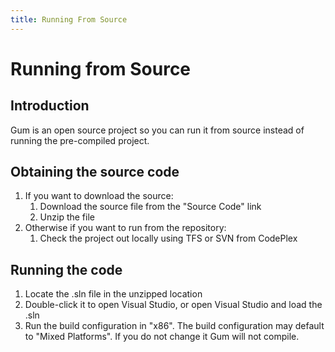 ```yaml
---
title: Running From Source
---
```


# Running from Source

## Introduction

Gum is an open source project so you can run it from source instead of running the pre-compiled project.

## Obtaining the source code

1. If you want to download the source:
   1. Download the source file from the "Source Code" link
   2. Unzip the file
2. Otherwise if you want to run from the repository:
   1. Check the project out locally using TFS or SVN from CodePlex

## Running the code

1. Locate the .sln file in the unzipped location
2. Double-click it to open Visual Studio, or open Visual Studio and load the .sln
3. Run the build configuration in "x86".  The build configuration may default to "Mixed Platforms". If you do not change it Gum will not compile.

